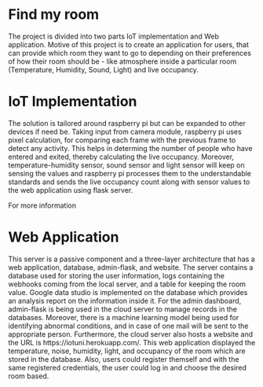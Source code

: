 # Find my room

<p>
The project is divided into two parts IoT implementation and Web application.
Motive of this project is to create an application for users, that can provide which room they want to go to depending on their preferences of how their room should be - like atmosphere inside a particular room (Temperature, Humidity, Sound, Light) and live occupancy. 
</p>

# IoT Implementation
<p>
The solution is tailored around raspberry pi but can be expanded to other devices if need be. Taking input from camera module, raspberry pi uses pixel calculation, for comparing each frame with the previous frame to detect any activity. This helps in determing the number of people who have entered and exited, thereby calculating the live occupancy. Moreover, temperature-humidity sensor, sound sensor and light sensor will keep on sensing the values and raspberry pi processes them to the understandable standards and sends the live occupancy count along with sensor values to the web application using flask server.

For more information
</p>

# Web Application 
<p>
This server is a passive component and a three-layer architecture that has a web application, database, admin-flask, and website. The server contains a database used for storing the user information, logs containing the webhooks coming from the local server, and a table for keeping the room value. Google data studio is implemented on the database which provides an analysis report on the information inside it. For the admin dashboard, admin-flask is being used in the cloud server to manage records in the databases. Moreover, there is a machine learning model being used for identifying abnormal conditions, and in case of one mail will be sent to the appropriate person. Furthermore, the cloud server also hosts a website and the URL is https://iotuni.herokuapp.com/. This web application displayed the temperature, noise, humidity, light, and occupancy of the room which are stored in the database. Also, users could register themself and with the same registered credentials, the user could log in and choose the desired room based.</p>


   
